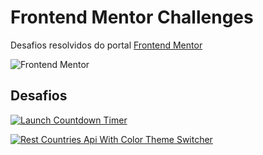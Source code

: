 # Frontend Mentor Challenges

Desafios resolvidos do portal <a href="https://www.frontendmentor.io/">Frontend Mentor</a>

![Frontend Mentor](https://miro.medium.com/max/1400/0*cfYEyKU7fH1Vz37c.png)

## Desafios

[![Launch Countdown Timer](https://img.shields.io/badge/Launch_Countdown_Timer-000?style=for-the-badge&logo=ko-fi&logoColor=white)](https://frontend-mentor-challenges-one-rho.vercel.app/)

[![Rest Countries Api With Color Theme Switcher](https://img.shields.io/badge/Rest_Countries_Api_With_Color_Theme_Switcher-ff0000?style=for-the-badge&logo=ko-fi&logoColor=white)](https://frontend-mentor-rest-countries-api-neon.vercel.app/)
